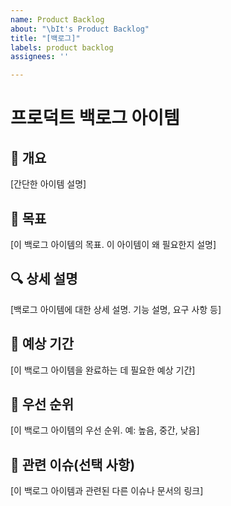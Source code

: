 ```yaml
---
name: Product Backlog
about: "\bIt's Product Backlog"
title: "[백로그]"
labels: product backlog
assignees: ''

---
```


# 프로덕트 백로그 아이템

## 📝 개요
[간단한 아이템 설명]

## 🎯 목표
[이 백로그 아이템의 목표. 이 아이템이 왜 필요한지 설명]

## 🔍 상세 설명
[백로그 아이템에 대한 상세 설명. 기능 설명, 요구 사항 등]

## 📅 예상 기간
[이 백로그 아이템을 완료하는 데 필요한 예상 기간]

## 🔄 우선 순위
[이 백로그 아이템의 우선 순위. 예: 높음, 중간, 낮음]

## 🔗 관련 이슈(선택 사항)
[이 백로그 아이템과 관련된 다른 이슈나 문서의 링크]
